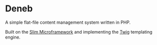 # Deneb

A simple flat-file content management system written in PHP.

Built on the [Slim Microframework](http://www.slimframework.com) and implementing the [Twig](http://twig.sensiolabs.org) templating engine.